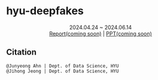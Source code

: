 # hyu-deepfakes


<div align="center">
    2024.04.24 ~ 2024.06.14
</div>


<div align="center">
    <a href="">Report(coming soon)</a> | 
    <a href="">PPT(coming soon)</a>
</div>

## Citation

```
@Junyeong Ahn | Dept. of Data Science, HYU
@Jihong Jeong | Dept. of Data Science, HYU
```
